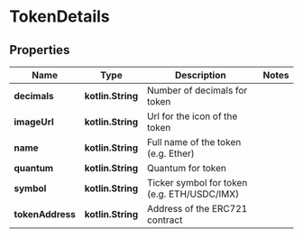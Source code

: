 
# TokenDetails

## Properties
Name | Type | Description | Notes
------------ | ------------- | ------------- | -------------
**decimals** | **kotlin.String** | Number of decimals for token | 
**imageUrl** | **kotlin.String** | Url for the icon of the token | 
**name** | **kotlin.String** | Full name of the token (e.g. Ether) | 
**quantum** | **kotlin.String** | Quantum for token | 
**symbol** | **kotlin.String** | Ticker symbol for token (e.g. ETH/USDC/IMX) | 
**tokenAddress** | **kotlin.String** | Address of the ERC721 contract | 



